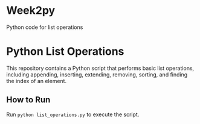 # Week2py
Python code for list operations

# Python List Operations
This repository contains a Python script that performs basic list operations, including appending, inserting, extending, removing, sorting, and finding the index of an element.
## How to Run
Run `python list_operations.py` to execute the script.
